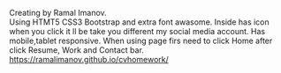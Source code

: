 
Creating by Ramal Imanov.  
Using HTMT5 CSS3 Bootstrap and extra font awasome. Inside has icon when you click it ll be take you different my social media account.
Has mobile,tablet responsive.
When using page firs need to click Home after click Resume, Work and Contact bar.
 https://ramalimanov.github.io/cvhomework/
